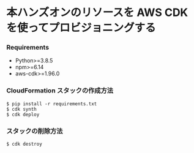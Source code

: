 # 本ハンズオンのリソースを AWS CDK を使ってプロビジョニングする

### Requirements

- Python>=3.8.5
- npm>=6.14
- aws-cdk>=1.96.0

### CloudFormation スタックの作成方法

```
$ pip install -r requirements.txt
$ cdk synth
$ cdk deploy 
```

### スタックの削除方法

```
$ cdk destroy
```